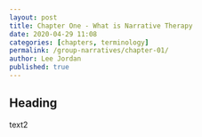 ```yaml
---
layout: post
title: Chapter One - What is Narrative Therapy
date: 2020-04-29 11:08
categories: [chapters, terminology]
permalink: /group-narratives/chapter-01/
author: Lee Jordan
published: true
---
```


<h2>Heading</h2>

text2
